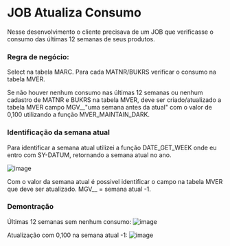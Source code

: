 # JOB Atualiza Consumo

Nesse desenvolvimento o cliente precisava de um JOB que verificasse o consumo das últimas 12 semanas de seus produtos.

### Regra de negócio:

Select na tabela MARC. Para cada MATNR/BUKRS verificar o consumo na tabela MVER.

Se não houver nenhum consumo nas últimas 12 semanas ou nenhum cadastro de MATNR e BUKRS na tabela MVER, deve ser criado/atualizado a tabela MVER campo MGV__"uma semana antes da atual" com o valor de 0,100 utilizando a função MVER_MAINTAIN_DARK.

### Identificação da semana atual

Para identificar a semana atual utilizei a função DATE_GET_WEEK onde eu entro com SY-DATUM, retornando a semana atual no ano.

![image](https://github.com/joaoponcianoo/consumo-mver/assets/115370264/01affff7-0d79-4adf-b897-b23aaaeaf5f5)

Com o valor da semana atual é possivel identificar o campo na tabela MVER que deve ser atualizado. MGV__ = semana atual -1.

### Demontração

Últimas 12 semanas sem nenhum consumo:
![image](https://github.com/joaoponcianoo/consumo-mver/assets/115370264/2a36afda-0dff-4495-b842-0bb5ee8f21b2)

Atualização com 0,100 na semana atual -1:
![image](https://github.com/joaoponcianoo/consumo-mver/assets/115370264/3e2bce1b-8d1c-46f6-85e7-796f2b707373)







